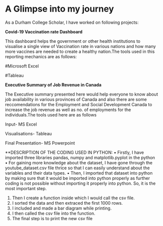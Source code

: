 # A Glimpse into my journey

As a Durham College Scholar, I have worked on following projects:


**Covid-19 Vaccination rate Dashboard**

This dashboard helps the government or other health institutions to visualise a single view of Vaccination rate in various nations and how many more vaccines are needed to create a healthy nation.The tools used in this reporting mechanics are as follows:

#Microsoft Excel

#Tableau


**Executive Summary of Job Revenue in Canada**

The Executive summary presented here would help everyone to know about job availability in various provinces of Canada and also there are some reccomendations for the Employment and Social Development Canada to increase  the job revenue as well as no. of employments for the individuals.The tools used here are as follows

 Input- MS Excel
 
 Visualisations- Tableau
 
 Final Presentation- MS Powerpoint
 



**DESCRIPTION OF THE CODING USED IN PYTHON:
•	Firstly, I have imported three libraries pandas, numpy and matplotlib.pyplot in the python
•	For gaining more knowledge about the dataset, I have gone through the youtube_dataset.csv file thrice so that I can easily understand about the variables and their data types. 
•	Then, I imported that dataset into python by making sure that it would be imported into python properly as further coding is not possible without importing it properly into python. So, it is the most important step.
1.	Then I create a function inside which I would call the csv file. 
2.	I sorted the data and then extraced the first 1000 rows.
3.	I included and made a bar diagram while printing.
4.	I then called the csv file into the function.
5.	The final step is to print the new csv file
